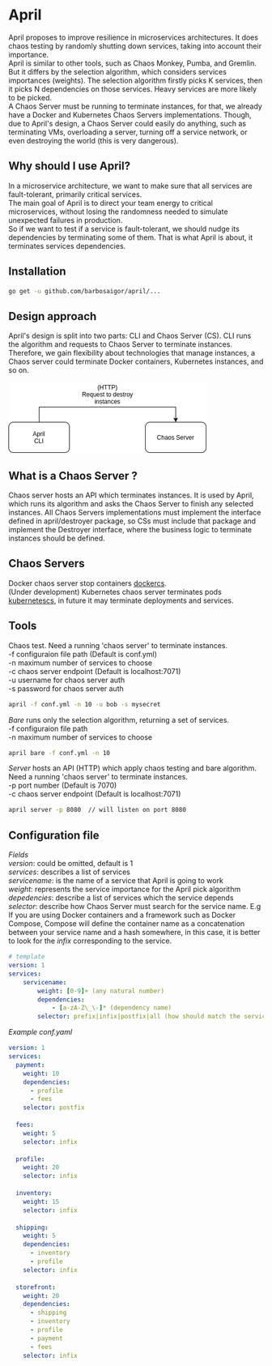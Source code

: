 # April

April proposes to improve resilience in microservices architectures. It
does chaos testing by randomly shutting down services, taking into account their importance.  
April is similar to other tools, such as Chaos Monkey, Pumba, and Gremlin.
But it differs by the selection algorithm, which considers services importances (weights).
The selection algorithm firstly picks K services, then it picks N dependencies on those services. Heavy services are more likely to be picked.  
A Chaos Server must be running to terminate instances, for that, we already have a Docker and Kubernetes Chaos Servers implementations. 
Though, due to April's design, a Chaos Server could easily do anything, such as terminating VMs, overloading a server, turning off a service network, 
or even destroying the world (this is very dangerous).  

## Why should I use April?  
In a microservice architecture, we want to make sure that all services are fault-tolerant, primarily critical services.   
The main goal of April is to direct your team energy to critical microservices, without losing the randomness needed to simulate unexpected failures in production.  
So if we want to test if a service is fault-tolerant, we should nudge its dependencies by terminating some of them. That is what April is about, it terminates services dependencies.  

## Installation  
```bash 
go get -u github.com/barbosaigor/april/...
```   

## Design approach 
April's design is split into two parts: CLI and Chaos Server (CS). CLI runs the algorithm and requests to Chaos Server to terminate instances. 
Therefore, we gain flexibility about technologies that manage instances, a Chaos server could terminate Docker containers, Kubernetes instances, and so on.  

![Aprils design](./res/aprils-diagram-1.png)  

## What is a Chaos Server ?
Chaos server hosts an API which terminates instances. It is used by April, 
which runs its algorithm and asks the Chaos Server to finish any selected instances. 
All Chaos Servers implementations must implement the interface defined in april/destroyer package, so CSs must include that package and
implement the Destroyer interface, where the business logic to terminate instances should be defined.  

## Chaos Servers
Docker chaos server stop containers [dockercs](https://github.com/barbosaigor/dockercs).  
(Under development) Kubernetes chaos server terminates pods [kubernetescs](https://github.com/barbosaigor/kubernetescs), in future it may terminate deployments and services.  

## Tools
Chaos test. 
Need a running 'chaos server' to terminate instances.  
-f configuraion file path (Default is conf.yml)  
-n maximum number of services to choose  
-c chaos server endpoint (Default is localhost:7071)  
-u username for chaos server auth  
-s password for chaos server auth  
```bash 
april -f conf.yml -n 10 -u bob -s mysecret
```  

*Bare* runs only the selection algorithm, returning a set of services.  
-f configuraion file path  
-n maximum number of services to choose  
```bash 
april bare -f conf.yml -n 10  
```  

*Server* hosts an API (HTTP) which apply chaos testing and bare algorithm.
Need a running 'chaos server' to terminate instances.  
-p port number (Default is 7070)  
-c chaos server endpoint (Default is localhost:7071)  
```bash 
april server -p 8080  // will listen on port 8080
``` 
## Configuration file
*Fields*  
_version_: could be omitted, default is 1   
_services_: describes a list of services  
_servicename_: is the name of a service that April is going to work  
_weight_: represents the service importance for the April pick algorithm  
_depedencies_: describe a list of services which the service depends  
_selector_: describe how Chaos Server must search for the service name. 
E.g If you are using Docker containers and a framework such as Docker Compose,
Compose will define the container name as a concatenation between your service name and a hash somewhere, in this case, it is better to look for the _infix_ corresponding to the service.  

```yaml
# template
version: 1
services:
    servicename:
        weight: [0-9]+ (any natural number)
        dependencies:
            - [a-zA-Z\_\-]* (dependency name)
        selector: prefix|infix|postfix|all (how should match the service name instance)
```  

*Example conf.yaml*  
```yaml
version: 1
services:
  payment:
    weight: 10
    dependencies:
      - profile
      - fees
    selector: postfix  

  fees:
    weight: 5
    selector: infix  

  profile:
    weight: 20
    selector: infix  

  inventory:
    weight: 15
    selector: infix  

  shipping:
    weight: 5
    dependencies:
      - inventory
      - profile
    selector: infix  

  storefront:
    weight: 20
    dependencies:
      - shipping
      - inventory
      - profile
      - payment
      - fees
    selector: infix
```
